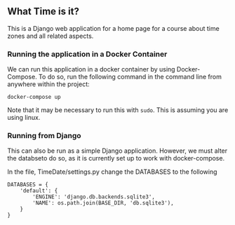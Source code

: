
## What Time is it?

This is a Django web application for a home page for a course about time zones and all related
aspects.

### Running the application in a Docker Container

We can run this application in a docker container by using Docker-Compose. To do so, run the
following command in the command line from anywhere within the project:

`docker-compose up`

Note that it may be necessary to run this with `sudo`. This is assuming you are using linux.

### Running from Django

This can also be run as a simple Django application. However, we must alter the databseto do so,
as it is currently set up to work with docker-compose.

In the file, TimeDate/settings.py change the DATABASES to the following

~~~~
DATABASES = {
    'default': {
        'ENGINE': 'django.db.backends.sqlite3',
        'NAME': os.path.join(BASE_DIR, 'db.sqlite3'),
    }
}
~~~~

